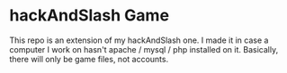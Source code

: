 # hackAndSlash Game
This repo is an extension of my hackAndSlash one.
I made it in case a computer I work on hasn't apache / mysql / php installed on it.
Basically, there will only be game files, not accounts.

